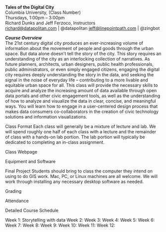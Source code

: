 ****Tales of the Digital City****  
Columbia University, (Class Number)  
Thursdays, 1:00pm – 3:00pm  
Richard Dunks and Jeff Ferzoco, Instructors  
richard@datapolitan.com | @datapolitan
jeff@linepointpath.com | @zingbot


***Course Overview***  
The 21st century digital city produces an ever-increasing volume of information about the movement of people and goods through the urban space. But data alone doesn't tell the story of the city. This story requires an understanding of the city as an interlocking collection of narratives. As future planners, architects, urban designers, public health professionals, public administrators, or even simply engaged citizens, engaging the digital city requires deeply understanding the story in the data, and seeking the signal in the noise of everyday life – contributing to a more livable and equitable urban space for all. 
This class will provide the necessary skills to acquire and analyze the increasing amount of data available through open data portals and other civic engagement tools, as well as the understanding of how to analyze and visualize the data in clear, concise, and meaningful ways. You will learn how to engage in a user-centered design process that makes data consumers co-collaborators in the creation of civic technology solutions and information visualizations.

Class Format
Each class will generally be a mixture of lecture and lab. We will spend roughly one half of each class with a lecture and the remainder of class with a hands-on lab portion. The lab portion will typically be dedicated to completing an in-class assignment.

Class Webpage

Equipment and Software

Final Project
Students should bring to class the computer they intend on using to do GIS work. Mac, PC, or Linux machines are all welcome. We will work through installing any necessary desktop software as needed.

Grading

Attendance

Detailed Course Schedule

Week 1: Storytelling with data
Week 2:
Week 3:
Week 4:
Week 5:
Week 6:
Week 7:
Week 8:
Week 9:
Week 10:
Week 11:
Week 12:
